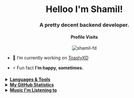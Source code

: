 <h1 align="center">Helloo I'm Shamil!</h1>
<h3 align="center">A pretty decent backend developer.</h3>

<h4 align="center">Profile Visits</h4>
<p align="center"> <img src="https://profile-counter.glitch.me/{shamil-fd}/count.svg" alt="shamil-fd" /> </p>

- 🔭 I’m currently working on [ToastyXD](https://github.com/Shamil-FD/ToastyXD)

- ⚡ Fun fact **I'm happy, sometimes.**


<details>
  <summary><u><b>Languages & Tools</u></b></summary>
  
<p align="left"> <a href="https://developer.mozilla.org/en-US/docs/Web/JavaScript" target="_blank"> <img src="https://raw.githubusercontent.com/devicons/devicon/master/icons/javascript/javascript-original.svg" alt="javascript" width="40" height="40"/> </a> <a href="https://www.mongodb.com/" target="_blank"> <img src="https://raw.githubusercontent.com/devicons/devicon/master/icons/mongodb/mongodb-original-wordmark.svg" alt="mongodb" width="40" height="40"/> </a> <a href="https://nodejs.org" target="_blank"> <img src="https://raw.githubusercontent.com/devicons/devicon/master/icons/nodejs/nodejs-original-wordmark.svg" alt="nodejs" width="40" height="40"/> </a> </p>
  
</details>

<details>
  <summary><u><b>My GitHub Statistics</u></b></summary>

[![GitHub Stats](https://github-readme-stats.vercel.app/api?username=shamil-fd&show_icons=true&theme=radical&locale=en)]
  
</details>

<details>
  <summary><u><b>Music I'm Listening to</u></b></summary>
  
[![spotify-github-profile](https://spotify-github-profile.vercel.app/api/view?uid=e2m6rfkpoafmzu01bw2ivjrtu&cover_image=true&theme=compact)](https://github.com/kittinan/spotify-github-profile)
  
</details>
